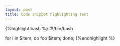 ```yaml
---
layout: post
title: Code snippet highlighting test
---
```


{%highlight bash %}
#!/bin/bash

for i in $item;
	do foo $item;
	done;
{%endhighlight %}
